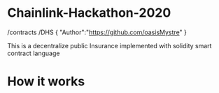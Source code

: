 # Chainlink-Hackathon-2020

/contracts
/DHS
{
  "Author":"https://github.com/oasisMystre"
}

This is a decentralize public Insurance implemented with solidity 
smart contract language

How it works
=====================